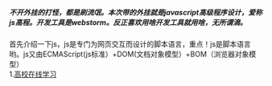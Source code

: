 ##### 不开外挂的打怪，都是刷流氓。本次带的外挂就是javascript高级程序设计，爱称js高程。开发工具是webstorm。反正喜欢用啥开发工具就用啥，无所谓滴。

首先介绍一下js，js是专门为网页交互而设计的脚本语言，重点！js是脚本语言哟。js又由ECMAScript\(js标准）+DOM\(文档对象模型）+BOM（浏览器对象模型）  
1.[高校在线学习](JavaScript高级程序设计教程读书笔记.md)

